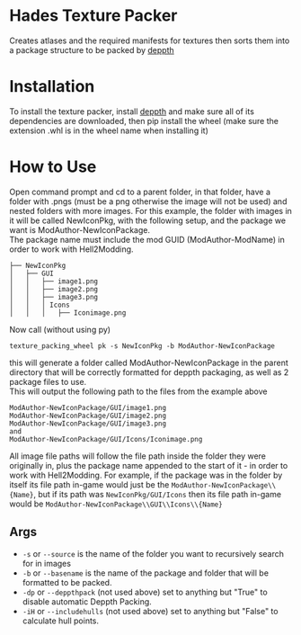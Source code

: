 # Hades Texture Packer
 Creates atlases and the required manifests for textures then sorts them into a package structure to be packed by [deppth](https://github.com/quaerus/deppth)

# Installation
To install the texture packer, install [deppth](https://github.com/quaerus/deppth) and make sure all of its dependencies are downloaded, then pip install the wheel (make sure the extension .whl is in the wheel name when installing it)

# How to Use
Open command prompt and cd to a parent folder, in that folder, have a folder with .pngs (must be a png otherwise the image will not be used) and nested folders with more images.
For this example, the folder with images in it will be called NewIconPkg, with the following setup, and the package we want is ModAuthor-NewIconPackage.\
The package name must include the mod GUID (ModAuthor-ModName) in order to work with Hell2Modding.
```
├── NewIconPkg
│   ├── GUI
│   │   ├── image1.png
│   │   ├── image2.png
│   │   ├── image3.png
│   │   │ Icons
│   │   │   ├── Iconimage.png
```

Now call (without using py)
```
texture_packing_wheel pk -s NewIconPkg -b ModAuthor-NewIconPackage
```
this will generate a folder called ModAuthor-NewIconPackage in the parent directory that will be correctly formatted for deppth packaging, as well as 2 package files to use.\
This will output the following path to the files from the example above
```
ModAuthor-NewIconPackage/GUI/image1.png
ModAuthor-NewIconPackage/GUI/image2.png
ModAuthor-NewIconPackage/GUI/image3.png
and
ModAuthor-NewIconPackage/GUI/Icons/Iconimage.png
```

All image file paths will follow the file path inside the folder they were originally in, plus the package name appended to the start of it - in order to work with Hell2Modding. For example, if the package was in the folder by itself its file path in-game would just be the ``ModAuthor-NewIconPackage\\{Name}``, but if its path was `NewIconPkg/GUI/Icons` then its file path in-game would be `ModAuthor-NewIconPackage\\GUI\\Icons\\{Name}`

## Args
* `-s` or `--source` is the name of the folder you want to recursively search for in images
* `-b` or `--basename` is the name of the package and folder that will be formatted to be packed.
* `-dp` or `--deppthpack` (not used above) set to anything but "True" to disable automatic Deppth Packing.
* `-iH` or `--includehulls` (not used above) set to anything but "False" to calculate hull points.
